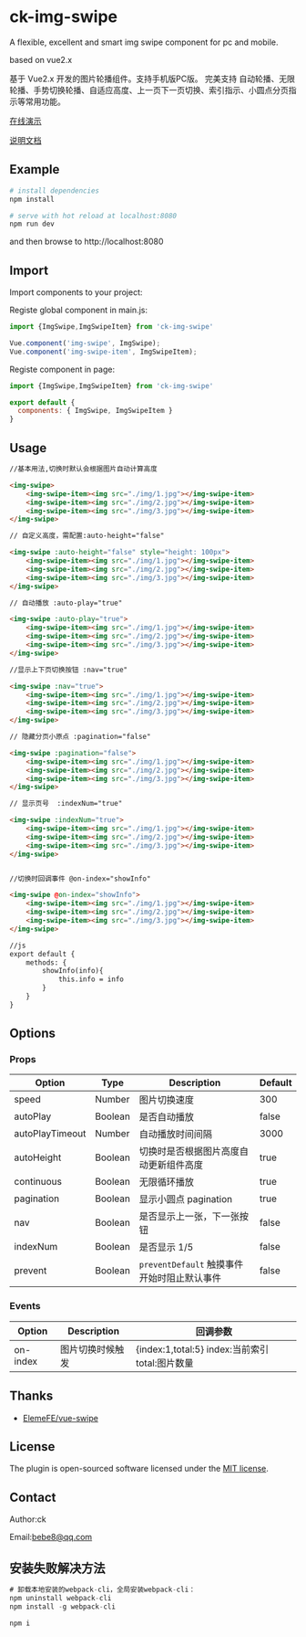 # ck-img-swipe

A flexible, excellent and smart img swipe component for pc and mobile.

based on vue2.x

基于 Vue2.x 开发的图片轮播组件。支持手机版PC版。
完美支持 自动轮播、无限轮播、手势切换轮播、自适应高度、上一页下一页切换、索引指示、小圆点分页指示等常用功能。

[在线演示](https://bebe9.github.io/ck-img-swipe/)

[说明文档](https://github.com/bebe9/ck-img-swipe)

## Example

``` bash
# install dependencies
npm install

# serve with hot reload at localhost:8080
npm run dev

```
and then browse to http://localhost:8080


## Import

Import components to your project:

Registe global component in main.js:

``` js
import {ImgSwipe,ImgSwipeItem} from 'ck-img-swipe'

Vue.component('img-swipe', ImgSwipe);
Vue.component('img-swipe-item', ImgSwipeItem);
```

Registe component in page:

``` js
import {ImgSwipe,ImgSwipeItem} from 'ck-img-swipe'

export default {
  components: { ImgSwipe, ImgSwipeItem }
}

```

## Usage

``` html
//基本用法,切换时默认会根据图片自动计算高度

<img-swipe>
    <img-swipe-item><img src="./img/1.jpg"></img-swipe-item>
    <img-swipe-item><img src="./img/2.jpg"></img-swipe-item>
    <img-swipe-item><img src="./img/3.jpg"></img-swipe-item>
</img-swipe>
```

``` html
// 自定义高度，需配置:auto-height="false"

<img-swipe :auto-height="false" style="height: 100px">
    <img-swipe-item><img src="./img/1.jpg"></img-swipe-item>
    <img-swipe-item><img src="./img/2.jpg"></img-swipe-item>
    <img-swipe-item><img src="./img/3.jpg"></img-swipe-item>
</img-swipe>
```

``` html
// 自动播放 :auto-play="true"

<img-swipe :auto-play="true">
    <img-swipe-item><img src="./img/1.jpg"></img-swipe-item>
    <img-swipe-item><img src="./img/2.jpg"></img-swipe-item>
    <img-swipe-item><img src="./img/3.jpg"></img-swipe-item>
</img-swipe>
```


``` html
//显示上下页切换按钮 :nav="true"

<img-swipe :nav="true">
    <img-swipe-item><img src="./img/1.jpg"></img-swipe-item>
    <img-swipe-item><img src="./img/2.jpg"></img-swipe-item>
    <img-swipe-item><img src="./img/3.jpg"></img-swipe-item>
</img-swipe>
```


``` html
// 隐藏分页小原点 :pagination="false"

<img-swipe :pagination="false">
    <img-swipe-item><img src="./img/1.jpg"></img-swipe-item>
    <img-swipe-item><img src="./img/2.jpg"></img-swipe-item>
    <img-swipe-item><img src="./img/3.jpg"></img-swipe-item>
</img-swipe>
```

``` html
// 显示页号  :indexNum="true"

<img-swipe :indexNum="true">
    <img-swipe-item><img src="./img/1.jpg"></img-swipe-item>
    <img-swipe-item><img src="./img/2.jpg"></img-swipe-item>
    <img-swipe-item><img src="./img/3.jpg"></img-swipe-item>
</img-swipe>
```

``` html

//切换时回调事件 @on-index="showInfo"

<img-swipe @on-index="showInfo">
    <img-swipe-item><img src="./img/1.jpg"></img-swipe-item>
    <img-swipe-item><img src="./img/2.jpg"></img-swipe-item>
    <img-swipe-item><img src="./img/3.jpg"></img-swipe-item>
</img-swipe>

//js
export default {
    methods: {
        showInfo(info){
            this.info = info
        }
    }
}
```


## Options

### Props

| Option | Type | Description | Default |
| ----- | ----- | ----- | ----- |
| speed | Number | 图片切换速度 | 300 |
| autoPlay | Boolean | 是否自动播放 | false |
| autoPlayTimeout | Number | 自动播放时间间隔 | 3000 |
| autoHeight | Boolean | 切换时是否根据图片高度自动更新组件高度 | true |
| continuous | Boolean | 无限循环播放 | true |
| pagination | Boolean | 显示小圆点 pagination| true |
| nav | Boolean | 是否显示上一张，下一张按钮 | false |
| indexNum | Boolean | 是否显示 1/5 | false |
| prevent | Boolean | `preventDefault` 触摸事件开始时阻止默认事件 | false |

### Events

| Option  | Description | 	回调参数 |
| ----- | ----- |----- |
| on-index | 图片切换时候触发 | {index:1,total:5} index:当前索引  total:图片数量 |

## Thanks

- [ElemeFE/vue-swipe](https://github.com/ElemeFE/vue-swipe)

## License

The plugin is open-sourced software licensed under the [MIT license](http://opensource.org/licenses/MIT).

## Contact

Author:ck

Email:bebe8@qq.com

## 安装失败解决方法


``` js
# 卸载本地安装的webpack-cli，全局安装webpack-cli：
npm uninstall webpack-cli
npm install -g webpack-cli

npm i

```

